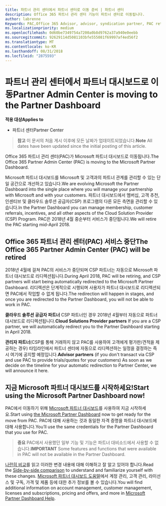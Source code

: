 ```yaml
---
title: 파트너 관리 센터에서 파트너 센터로 이동 준비 | 파트너 센터
description: Office 365 파트너 관리 센터 기능이 파트너 센터로 이동됩니다.
author: labrenne
Keywords: PAC,Office 365 Advisor, advisor, syndication partner, PAC retire, PAC retiring
ms.localizationpriority: medium
ms.openlocfilehash: 0d60be7349754a7200a0b8d9762a37a940e0eebb
ms.sourcegitcommit: 92629114d5081103bfe555081f69997af4ed56f2
ms.translationtype: MT
ms.contentlocale: ko-KR
ms.lasthandoff: 08/31/2018
ms.locfileid: "2875593"
---
```

# <a name="partner-admin-center-is-moving-to-the-partner-dashboard"></a><span data-ttu-id="118ca-103">파트너 관리 센터에서 파트너 대시보드로 이동</span><span class="sxs-lookup"><span data-stu-id="118ca-103">Partner Admin Center is moving to the Partner Dashboard</span></span>

**<span data-ttu-id="118ca-104">적용 대상</span><span class="sxs-lookup"><span data-stu-id="118ca-104">Applies to</span></span>**

-  <span data-ttu-id="118ca-105">파트너 센터</span><span class="sxs-lookup"><span data-stu-id="118ca-105">Partner Center</span></span>

><span data-ttu-id="118ca-106">**참고** 이 문서의 처음 게시 이후에 모든 날짜가 업데이트되었습니다.</span><span class="sxs-lookup"><span data-stu-id="118ca-106">**Note** All dates have been updated since the initial posting of this article.</span></span>

<span data-ttu-id="118ca-107">Office 365 파트너 관리 센터(PAC)가 Microsoft 파트너 대시보드로 이동됩니다.</span><span class="sxs-lookup"><span data-stu-id="118ca-107">The Office 365 Partner Admin Center (PAC) is moving to the Microsoft Partner Dashboard.</span></span>

<span data-ttu-id="118ca-108">Microsoft 파트너 대시보드를 Microsoft 및 고객과의 파트너 관계를 관리할 수 있는 단일 공간으로 개선하고 있습니다.</span><span class="sxs-lookup"><span data-stu-id="118ca-108">We are evolving Microsoft the Partner Dashboard into the single place where you will manage your partnership with Microsoft and with your customers.</span></span> <span data-ttu-id="118ca-109">파트너 대시보드에서 멤버십, 고객 추천, 인센티브 및 클라우드 솔루션 공급자(CSP) 프로그램의 다른 모든 측면을 관리할 수 있습니다.</span><span class="sxs-lookup"><span data-stu-id="118ca-109">In the Partner Dashboard you can manage membership, customer referrals, incentives, and all other aspects of the Cloud Solution Provider (CSP) Program.</span></span> <span data-ttu-id="118ca-110">PAC은 2018년 4월 중순부터 서비스가 중단됩니다.</span><span class="sxs-lookup"><span data-stu-id="118ca-110">We will retire the PAC starting mid-April 2018.</span></span>

## <a name="the-office-365-partner-admin-center-pac-will-be-retired"></a><span data-ttu-id="118ca-111">Office 365 파트너 관리 센터(PAC) 서비스 중단</span><span class="sxs-lookup"><span data-stu-id="118ca-111">The Office 365 Partner Admin Center (PAC) will be retired</span></span>

<span data-ttu-id="118ca-112">2018년 4월에 걸쳐 PAC의 서비스가 중단되며 CSP 파트너는 자동으로 Microsoft 파트너 대시보드로 리디렉션됩니다.</span><span class="sxs-lookup"><span data-stu-id="118ca-112">During April 2018, PAC will be retiring, and CSP partners will start being automatically redirected to the Microsoft Partner Dashboard.</span></span> <span data-ttu-id="118ca-113">리디렉션은 단계적으로 시행되며 사용자가 파트너 대시보드로 리디렉션되면 PAC에서 작업할 수 없게 됩니다.</span><span class="sxs-lookup"><span data-stu-id="118ca-113">The redirection will happen in stages, and once you are redirected to the Partner Dashboard, you will not be able to work in PAC.</span></span> 

<span data-ttu-id="118ca-114">**클라우드 솔루션 공급자 파트너** CSP 파트너인 경우 2018년 4월부터 자동으로 파트너 대시보드로 리디렉션됩니다.</span><span class="sxs-lookup"><span data-stu-id="118ca-114">**Cloud Solutions Provider partners** If you are a CSP partner, we will automatically redirect you to the Partner Dashboard starting in April 2018.</span></span> 

<span data-ttu-id="118ca-115">**관리자 파트너**(CSP를 통해 거래하지 않고 PAC를 사용하여 고객에게 평가판/견적을 제공하는 경우) 타임라인에서 파트너 센터에 자동으로 리디렉션하는 일정을 결정하는 즉시 여기에 공지할 예정입니다.</span><span class="sxs-lookup"><span data-stu-id="118ca-115">**Advisor partners** (if you don't transact via CSP and use PAC to provide trials/quotes for your customers) As soon as we decide on the timeline for your automatic redirection to Partner Center, we will announce it here.</span></span> 


## <a name="start-using-the-microsoft-partner-dashboard-now"></a><span data-ttu-id="118ca-116">지금 Microsoft 파트너 대시보드를 시작하세요!</span><span class="sxs-lookup"><span data-stu-id="118ca-116">Start using the Microsoft Partner Dashboard now!</span></span>

<span data-ttu-id="118ca-117">PAC에서 이동하기 위해 [Microsoft 파트너 대시보드](https://partnercenter.microsoft.com/)를 사용하여 지금 시작하세요.</span><span class="sxs-lookup"><span data-stu-id="118ca-117">Start using [the Microsoft Partner Dashboard](https://partnercenter.microsoft.com/)  now to get ready for the move from PAC.</span></span>  <span data-ttu-id="118ca-118">PAC에 대해 사용하는 것과 동일한 자격 증명을 파트너 대시보드에 대해 사용합니다.</span><span class="sxs-lookup"><span data-stu-id="118ca-118">You’ll use the same credentials for the Partner Dashboard that you use for PAC.</span></span> 

><span data-ttu-id="118ca-119">**중요** PAC에서 사용했던 일부 기능 및 기능은 파트너 대비소드에서 사용할 수 없습니다.</span><span class="sxs-lookup"><span data-stu-id="118ca-119">**IMPORTANT**  Some features and functions that were available in PAC will not be available in the Partner Dashboard.</span></span>

 <span data-ttu-id="118ca-120">[나란히 비교](moving-from-pac-to-pc.md)를 읽고 이러한 변경 내용에 대해 이해하고 잘 알고 있어야 합니다.</span><span class="sxs-lookup"><span data-stu-id="118ca-120">Read the [Side-by-side comparison](moving-from-pac-to-pc.md) to understand and familiarize yourself with these changes.</span></span>  <span data-ttu-id="118ca-121">[Microsoft 파트너 대시보드 도움말](https://partnercenter.microsoft.com/partner/help)에서 계정 관리, 고객 관리, 라이선스 및 구독, 가격 및 제품 등에 대한 추가 정보를 볼 수 있습니다.</span><span class="sxs-lookup"><span data-stu-id="118ca-121">You will find additional information on account management, customer management, licenses and subscriptions, pricing and offers, and more in [Microsoft Partner Dashboard Help](https://partnercenter.microsoft.com/partner/help).</span></span>

 